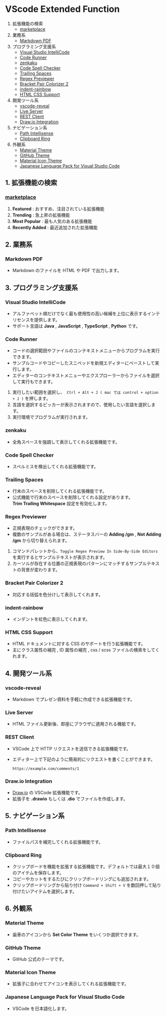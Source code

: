 # VScode Extended Function
1. 拡張機能の検索
   - [marketplace](#anchor1a)
2. 業務系
   - [Markdown PDF](#anchor2a)
3. プログラミング支援系
   - [Visual Studio IntelliCode](#anchor3a)
   - [Code Runner](#anchor3b)
   - [zenkaku](#anchor3c)
   - [Code Spell Checker](#anchor3d)
   - [Trailing Spaces](#anchor3e)
   - [Regex Previewer](#anchor3f)
   - [Bracket Pair Colorizer 2](#anchor3g)
   - [indent-rainbow](#anchor3h)
   - [HTML CSS Support](#anchor3i)
4. 開発ツール系
   - [vscode-reveal](#anchor4a)
   - [Live Server](#anchor4b)
   - [REST Client](#anchor4c)
   - [Draw.io Integration](#anchor4d)
5. ナビゲーション系
   - [Path Intellisense](#anchor5a)
   - [Clipboard Ring](#anchor5b)
6. 外観系
   - [Material Theme](#anchor6a)
   - [GitHub Theme](#anchor6b)
   - [Material Icon Theme](#anchor6c)
   - [Japanese Language Pack for Visual Studio Code](#anchor6d)

## 1. 拡張機能の検索

<a id="anchor1a"></a>

### [marketplace](https://marketplace.visualstudio.com)
1. **Featured** : おすすめ、注目されている拡張機能
2. **Trending** : 急上昇の拡張機能
3. **Most Popular** : 最も人気のある拡張機能
4. **Recently Added** : 最近追加された拡張機能

## 2. 業務系

<a id="anchor2a"></a>

### Markdown PDF
 - Markdown のファイルを HTML や PDF で出力します。

## 3. プログラミング支援系

<a id="anchor3a"></a>

### Visual Studio IntelliCode
 - アルファベット順だけでなく最も使用性の高い候補を上位に表示するインテリセンスを提供します。
 - サポート言語は **Java** , **JavaScript** , **TypeScript** , **Python** です。

<a id="anchor3b"></a>

### Code Runner
 - コードの選択範囲やファイルのコンテキストメニューからプログラムを実行できます。
 - サンプルコードやコピーしたスニペッドを新規エディターにペーストして実行します。
 - エディターのコンテキストメニューやエクスプローラーからファイルを選択して実行もできます。
1. 実行したい範囲を選択し、` Ctrl + Alt + J ( mac では control + option + J )` を押します。
2. 言語を選択するピッカーが表示されますので、使用したい言語を選択します。
3. 実行環境でプログラムが実行されます。

<a id="anchor3c"></a>

### zenkaku
 - 全角スペースを強調して表示してくれる拡張機能です。

<a id="anchor3d"></a>

### Code Spell Checker
 - スペルミスを検出してくれる拡張機能です。

<a id="anchor3e"></a>

### Trailing Spaces
 - 行末のスペースを削除してくれる拡張機能です。
 - 公式機能で行末のスペースを削除してくれる設定があります。<br>**Trim Trailing Whitespace** 設定を有効化します。

<a id="anchor3f"></a>

### Regex Previewer
 - 正規表現のチェックができます。
 - 複数のサンプルがある場合は、ステータスバーの **Adding /gm** , **Not Adding /gm** から切り替えられます。
1. コマンドパレットから、` Toggle Regex Preview In Side-By-Side Editors ` を実行するとサンプルテキストが表示されます。
2. カーソルが存在する位置の正規表現のパターンにマッチするサンプルテキストの背景が変わります。

<a id="anchor3g"></a>

### Bracket Pair Colorizer 2
 - 対応する括弧を色分けして表示してくれます。

<a id="anchor3h"></a>

### indent-rainbow
 - インデントを虹色に表示してくれます。

<a id="anchor3i"></a>

### HTML CSS Support
 - HTML ドキュメントに対する CSS のサポートを行う拡張機能です。
 - 主にクラス属性の補完 , ID 属性の補完 , css / scss ファイルの検索をしてくれます。

## 4. 開発ツール系

<a id="anchor4a"></a>

### vscode-reveal
 - Markdown でプレゼン資料を手軽に作成できる拡張機能です。

<a id="anchor4b"></a>

### Live Server
 - HTML ファイル更新後、即座にブラウザに適用される機能です。

<a id="anchor4c"></a>

### REST Client
 - VSCode 上で HTTP リクエストを送信できる拡張機能です。
 - エディター上で下記のように簡易的にリクエストを書くことができます。

    ```:例
    https://example.com/comments/1
    ```

<a id="anchor4d"></a>

### Draw.io Integration
 - [Draw.io](https://app.diagrams.net) の VSCode 拡張機能です。
 - 拡張子を **.drawio** もしくは **.dio** でファイルを作成します。

## 5. ナビゲーション系

<a id="anchor5a"></a>

### Path Intellisense
 - ファイルパスを補完してくれる拡張機能です。

<a id="anchor5b"></a>

### Clipboard Ring
 - クリップボードを機能を拡張する拡張機能です。デフォルトでは最大１０個のアイテムを保存します。
 - コピーやカットをするたびにクリップボードリングにも追加されます。
 - クリップボードリングから貼り付け ` Command + Shift + V ` を数回押して貼り付けたいアイテムを選択します。

## 6. 外観系

<a id="anchor6a"></a>

### Material Theme
 - 歯車のアイコンから **Set Color Theme** をいくつか選択できます。

<a id="anchor6b"></a>

### GitHub Theme
 - GitHub 公式のテーマです。

<a id="anchor6c"></a>

### Material Icon Theme
 - 拡張子に合わせてアイコンを表示してくれる拡張機能です。

<a id="anchor6d"></a>

### Japanese Language Pack for Visual Studio Code
 - VSCode を日本語化します。
